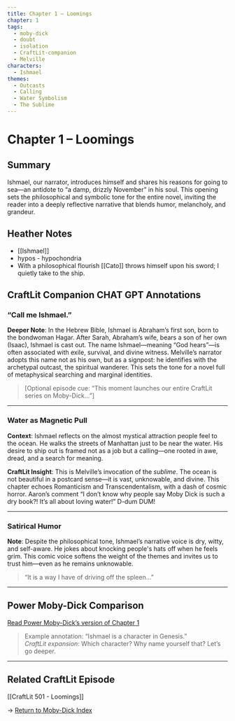 ```yaml
---
title: Chapter 1 – Loomings
chapter: 1
tags:
  - moby-dick
  - doubt
  - isolation
  - CraftLit-companion
  - Melville
characters:
  - Ishmael
themes:
  - Outcasts
  - Calling
  - Water Symbolism
  - The Sublime
---
```

# Chapter 1 – Loomings

## Summary

Ishmael, our narrator, introduces himself and shares his reasons for going to sea—an antidote to “a damp, drizzly November” in his soul. This opening sets the philosophical and symbolic tone for the entire novel, inviting the reader into a deeply reflective narrative that blends humor, melancholy, and grandeur.

## Heather Notes
- [[Ishmael]]
- hypos - hypochondria
- With a philosophical flourish [[Cato]] throws himself upon his sword; I quietly take to the ship.

## CraftLit Companion CHAT GPT Annotations

### “Call me Ishmael.”

**Deeper Note**: In the Hebrew Bible, Ishmael is Abraham’s first son, born to the bondwoman Hagar. After Sarah, Abraham’s wife, bears a son of her own (Isaac), Ishmael is cast out. The name Ishmael—meaning “God hears”—is often associated with exile, survival, and divine witness. Melville’s narrator adopts this name not as his own, but as a signpost: he identifies with the archetypal outcast, the spiritual wanderer. This sets the tone for a novel full of metaphysical searching and marginal identities.

> [Optional episode cue: “This moment launches our entire CraftLit series on Moby-Dick...”]

---

### Water as Magnetic Pull

**Context**: Ishmael reflects on the almost mystical attraction people feel to the ocean. He walks the streets of Manhattan just to be near the water. His desire to ship out is framed not as a job but a calling—one rooted in awe, dread, and a search for meaning.

**CraftLit Insight**: This is Melville’s invocation of the *sublime*. The ocean is not beautiful in a postcard sense—it is vast, unknowable, and divine. This chapter echoes Romanticism and Transcendentalism, with a dash of cosmic horror.
Aaron’s comment “I don’t know why people say Moby Dick is such a dry book?! It’s all about loving water!” D-dum DUM!

---

### Satirical Humor

**Note**: Despite the philosophical tone, Ishmael’s narrative voice is dry, witty, and self-aware. He jokes about knocking people's hats off when he feels grim. This comic voice softens the weight of the themes and invites us to trust him—even as he remains unknowable.

> “It is a way I have of driving off the spleen…”

---

## Power Moby-Dick Comparison

[Read Power Moby-Dick’s version of Chapter 1](https://powermobydick.com/?chap=001)

> Example annotation: “Ishmael is a character in Genesis.”  
> *CraftLit expansion*: Which character? Why name yourself that? Let’s go deeper.

---

## Related CraftLit Episode

[[CraftLit 501 - Loomings]]

→ [Return to Moby-Dick Index](Index.md)
